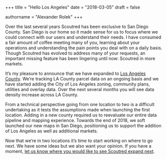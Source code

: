 +++
title = "Hello Los Angeles"
date = "2018-03-05"
draft = false

authorname = "Alexander Rolek"
+++

Over the last several years Scoutred has been exclusive to San Diego County. San Diego is our home so it made sense for us to focus where we could connect with our users and understand their needs. I have consumed a fair amount of coffee meeting many of you, learning about your operations and understanding the pain points you deal with on a daily basis. Though Scoutred has evolved to address many of your requests, an important missing feature has been lingering until now: Scoutred in more markets.

It’s my pleasure to announce that we have expanded to [Los Angeles County](https://scoutred.com/maps/@34.0187,-118.3337,12.31). We’re tracking LA County parcel data on an ongoing basis and we have started adding the City of Los Angeles zoning, community plans, utilities and overlay data. Over the next several months you will see data density increase across LA County. 

From a technical perspective going from one location to two is a difficult undertaking as it tests the assumptions made when launching the first location. Adding in a new county required us to reevaluate our entire data pipeline and mapping experience. Towards the end of 2018, we soft launched our new maps in San Diego, positioning us to support the addition of Los Angeles as well as additional markets. 

Now that we’re in two locations it’s time to start working on where to go next. We have some ideas but we also want your opinion. If you have a moment, [let us know where you would like to see Scoutred expand next](https://goo.gl/forms/9Rk8SYHSs5RhsHqm2).
